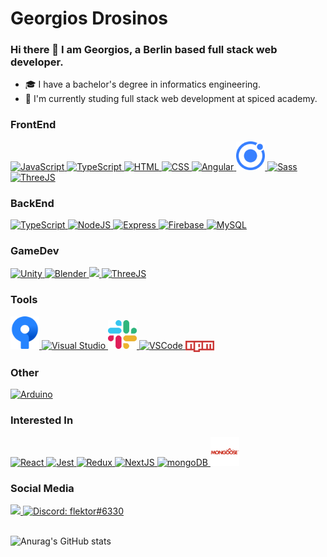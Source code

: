 # Georgios Drosinos 

### Hi there 👋 I am Georgios, a Berlin based full stack web developer.

- 🎓 I have a bachelor's degree in informatics engineering.
- 🌱 I'm currently studing full stack web development at spiced academy. 


### FrontEnd
<p>
  <a href="https://developer.mozilla.org/en-US/docs/Web/JavaScript">
    <img src="https://skillicons.dev/icons?i=js" title="JavaScript"/>
  </a>
  
  <a href="https://developer.mozilla.org/en-US/docs/Web/TypeScript">
    <img src="https://skillicons.dev/icons?i=ts" title="TypeScript"/>
  </a>
  
  <a href="https://www.w3.org/html/">
    <img src="https://skillicons.dev/icons?i=html" title="HTML" />
  </a> 
  
  <a href="https://www.w3.org/css/">
    <img src="https://skillicons.dev/icons?i=css" title="CSS" />
  </a> 
  
  <a href="https://angular.io">
    <img src="https://skillicons.dev/icons?i=angular" title="Angular"/>
  </a>
   
  <a href="https://ionicframework.com/">
    <img src="https://github.com/flektor/flektor/blob/main/src/images/ionic.svg" width="46px" title="Ionic" />
  </a>
  
  <a href="https://sass-lang.com/">
    <img src="https://skillicons.dev/icons?i=sass" title="Sass"/>
  </a>
  
  <a href="https://threejs.org/">
    <img src="https://skillicons.dev/icons?i=threejs" title="ThreeJS"/>
  </a>
  
</p>

### BackEnd
<p>
  
  <a href="https://developer.mozilla.org/en-US/docs/Web/TypeScript">
    <img src="https://skillicons.dev/icons?i=ts" title="TypeScript"/>
  </a>
    
  <a href="https://nodejs.org/">
    <img src="https://skillicons.dev/icons?i=nodejs" title="NodeJS" />
  </a>
  
  <a href="https://expressjs.com/">
    <img src="https://skillicons.dev/icons?i=express" title="Express"/>
  </a>
  
  <a href="https://firebase.google.com/">
    <img src="https://skillicons.dev/icons?i=firebase" title="Firebase" />
  </a>
  
  <a href="https://www.mysql.com/">
    <img src="https://skillicons.dev/icons?i=mysql" title="MySQL" />
  </a>
  
</p>

### GameDev
<p>
  <a href="https://unity.com/">
    <img src="https://skillicons.dev/icons?i=unity" title="Unity"/>
  </a>
  
  <a href="https://www.blender.org/">
    <img src="https://skillicons.dev/icons?i=blender" title="Blender"/>
  </a>
  
  <a href="https://dotnet.microsoft.com/en-us/languages/csharp" title="CSharp">
    <img src="https://skillicons.dev/icons?i=cs" />
  </a>
  
  <a href="https://threejs.org/">
    <img src="https://skillicons.dev/icons?i=threejs" title="ThreeJS"/>
  </a>
</p>
 
### Tools
<p>
   
  <a href=" https://www.sourcetreeapp.com/">
    <img src="https://github.com/flektor/flektor/blob/main/src/images/sourcetree.svg" width="46px" title="Source Tree"/>
  </a>
  
  <a href="https://visualstudio.microsoft.com/">
    <img src="https://skillicons.dev/icons?i=visualstudio" title="Visual Studio"/>    
  </a>
  
  <a href="https://slack.com/">
    <img src="https://github.com/flektor/flektor/blob/main/src/images/slack.svg" width="46px" title="Slack"/>
  </a>
  
  <a href="https://code.visualstudio.com/">
    <img src="https://skillicons.dev/icons?i=vscode" title="VSCode"/>    
  </a> 
   
  <a href="https://npm.com/">
    <img src="https://github.com/flektor/flektor/blob/main/src/images/npm.svg" width="46px" title="npm" align="center"/>
  </a>
    
</p>
  
### Other
<p>
  <a href="https://www.arduino.cc/">
    <img src="https://skillicons.dev/icons?i=arduino" title="Arduino"/>
  </a>
</p>

### Interested In
<p>
  
  <a href="https://react.dev/">
    <img src="https://skillicons.dev/icons?i=react" title="React"/>
  </a>
  
  <a href="https://jestjs.io/">
    <img src="https://skillicons.dev/icons?i=jest" title="Jest" />
  </a>
   
  <a href="https://redux.js.org/">
    <img src="https://skillicons.dev/icons?i=redux" title="Redux"/>
  </a>
   
  <a href="https://nextjs.org/">
    <img src="https://skillicons.dev/icons?i=next" title="NextJS"/>
  </a>
  
  <a href="https://www.mongodb.com/">
    <img src="https://skillicons.dev/icons?i=mongodb" title="mongoDB"/>
  </a>
  
  <a href="https://mongoosejs.com/">
    <img src="https://github.com/flektor/flektor/blob/main/src/images/mongoose.svg" width="46px" title="Mongoose" />
  </a>
</p>


### Social Media
<p>
  <a href="https://www.linkedin.com/in/georgios-drosinos/" title="LinkedIn">
    <img src="https://skillicons.dev/icons?i=linkedin" />
  </a>
  
   <a href="https://discordapp.com/users/flektor#6330">
    <img src="https://skillicons.dev/icons?i=discord" title="Discord: flektor#6330"/>
  </a>
   
</p>

 
\
![Anurag's GitHub stats](https://github-readme-stats.vercel.app/api?username=flektor&show_icons=true&bg_color=00000000)
  
